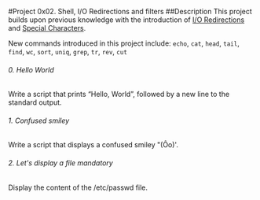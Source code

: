 #Project 0x02. Shell, I/O Redirections and filters
##Description
This project builds upon previous knowledge with the introduction of [I/O Redirections](http://linuxcommand.org/lc3_lts0070.php) and [Special Characters](http://mywiki.wooledge.org/BashGuide/SpecialCharacters).

New commands introduced in this project include:
`echo`, `cat`, `head`, `tail`, `find`, `wc`, `sort`, `uniq`, `grep`, `tr`, `rev`, `cut`

###### 0. Hello World
Write a script that prints “Hello, World”, followed by a new line to the standard output.
###### 1. Confused smiley
Write a script that displays a confused smiley "(Ôo)'.
###### 2. Let's display a file mandatory

Display the content of the /etc/passwd file.
###### 
###### 
###### 